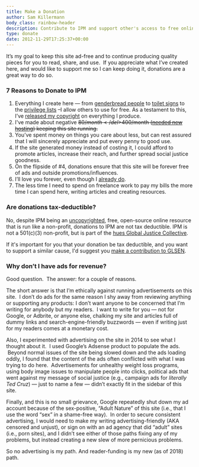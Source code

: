 ```yaml
---
title: Make a Donation
author: Sam Killermann
body_class: rainbow-header
description: Contribute to IPM and support other's access to free online resources for gender, sexuality, & social justice education.
type: donate
date: 2012-11-29T17:25:37+00:00
---
```

It&#8217;s my goal to keep this site ad-free and to continue producing quality pieces for you to read, share, and use.  If you appreciate what I&#8217;ve created here, and would like to support me so I can keep doing it, donations are a great way to do so.

### 7 Reasons to Donate to IPM

1. Everything I create here &#8212; from [genderbread people][1] to [toilet signs](/2014/04/gender-neutral-bathroom-sign/) to the [privilege lists][2] &#8211;I allow others to use for free. As a testament to this, I&#8217;ve [released my copyright][3] on everything I produce.
2. I've made about negative <del>$80/month</del> $400/month ([needed new hosting][4]) keeping this site running.
3. You&#8217;ve spent money on things you care about less, but can rest assured that I will sincerely appreciate and put every penny to good use.
4. If the site generated money instead of costing it, I could afford to promote articles, increase their reach, and further spread social justice goodness.
5. On the flipside of #4, donations ensure that this site will be forever free of ads and outside promotions/influences.
6. I&#8217;ll love you forever, even though I [already do][5].
7. The less time I need to spend on freelance work to pay my bills the more time I can spend here, writing articles and creating resources.

### Are donations tax-deductible?

No, despite IPM being an [uncopyrighted](/uncopyright/), free, open-source online resource that is run like a non-profit, donations to IPM are not tax deductible. IPM is not a 501\(c)\(3) non-profit, but is part of the [hues Global Justice Collective](https://hues.xyz).

If it's important for you that your donation be tax deductible, and you want to support a similar cause, I'd suggest you [make a contribution to GLSEN](https://act.glsen.org/onlineactions/x2U7iN4z0EejZIQ4F2a9Yw2).

### Why don&#8217;t I have ads for revenue?

Good question.  The answer: for a couple of reasons.

The short answer is that I&#8217;m ethically against running advertisements on this site.  I don&#8217;t do ads for the same reason I shy away from reviewing anything or supporting any products: I don&#8217;t want anyone to be concerned that I&#8217;m writing for anybody but my readers.  I want to write for you &#8212; not for Google, or Adbrite, or anyone else, chalking my site and articles full of dummy links and search-engine-friendly buzzwords &#8212; even if writing just for my readers comes at a monetary cost.

Also, I experimented with advertising on the site in 2014 to see what I thought about it.  I used Google&#8217;s Adsense product to populate the ads.  Beyond normal issues of the site being slowed down and the ads loading oddly, I found that the content of the ads often conflicted with what I was trying to do here.  Advertisements for unhealthy weight loss programs, using body image issues to manipulate people into clicks, political ads that went against my message of social justice (e.g., campaign ads for _literally Ted Cruz_) &#8212; just to name a few &#8212; didn&#8217;t exactly fit in the sidebar of this site.

Finally, and this is no small grievance, Google repeatedly shut down my ad account because of the sex-positive, &#8220;Adult Nature&#8221; of this site (i.e., that I use the word &#8220;sex&#8221; in a shame-free way).  In order to secure consistent advertising, I would need to make my writing advertising-friendly (AKA censored and unjust), or sign on with an ad agency that did &#8220;adult&#8221; sites (i.e., porn sites), and I didn&#8217;t see either of those paths fixing any of my problems, but instead creating a new slew of more pernicious problems.

So no advertising is my path. And reader-funding is my new (as of 2018) path.

 [1]: /genderbread-person/ "The Genderbread Person v2.0"
 [2]: /tags/privilege/
 [3]: /2013/11/uncopyright/ "Announcement: I’m Uncopyrighting Everything I’ve Published Here"
 [4]: https://www.patreon.com/posts/i-migrated-ipms-16260203
 [5]: /2012/05/5-reasons-im-a-social-justice-all/ "My Reasons for being an Ally (AKA Social Justice Advocate)"